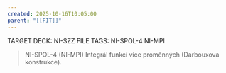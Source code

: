 ```yaml
---
created: 2025-10-16T10:05:00
parent: "[[FIT]]"
---
```


TARGET DECK: NI-SZZ
FILE TAGS: NI-SPOL-4 NI-MPI

> NI-SPOL-4 (NI-MPI)
> Integrál funkcí více proměnných (Darbouxova konstrukce).
